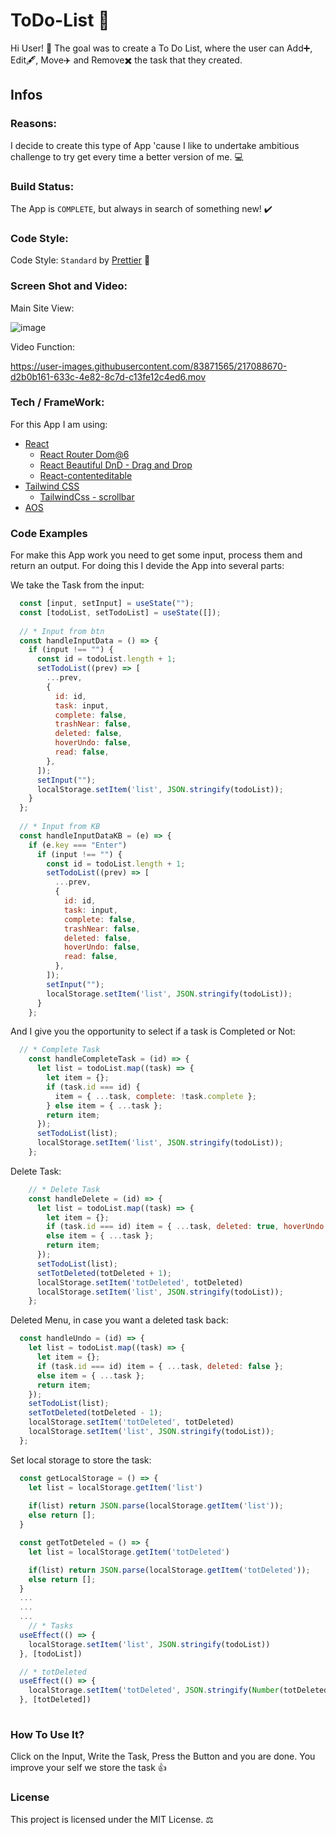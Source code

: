 # ToDo-List :bookmark_tabs:

Hi User! :wave: The goal was to create a To Do List, where the user can Add:heavy_plus_sign:, Edit:fountain_pen:, Move:airplane: and Remove:heavy_multiplication_x: the task that they created.

## Infos

### Reasons:

I decide to create this type of App 'cause I like to undertake ambitious challenge to try get every time a better version of me. :computer:

### Build Status:

The App is `COMPLETE`, but always in search of something new! :heavy_check_mark:

### Code Style:

Code Style: `Standard` by [Prettier](https://prettier.io/) :confetti_ball:

### Screen Shot and Video:

Main Site View:

![image](https://user-images.githubusercontent.com/83871565/217081282-91555d29-c4b6-46b4-a218-22600dbedb45.png)

Video Function:


https://user-images.githubusercontent.com/83871565/217088670-d2b0b161-633c-4e82-8c7d-c13fe12c4ed6.mov


### Tech / FrameWork:

For this App I am using:

- [React](https://en.reactjs.org/)
  - [React Router Dom@6](https://reactrouter.com/en/main)
  - [React Beautiful DnD - Drag and Drop](https://www.npmjs.com/package/react-beautiful-dnd)
  - [React-contenteditable](https://github.com/lovasoa/react-contenteditable#readme)
- [Tailwind CSS](https://tailwindcss.com/)
  - [TailwindCss - scrollbar](https://www.npmjs.com/package/tailwind-scrollbar)
- [AOS](https://www.npmjs.com/package/aos)


### Code Examples

For make this App work you need to get some input, process them and return an output. For doing this I devide the App into several parts:

We take the Task from the input:
```jsx
  const [input, setInput] = useState("");
  const [todoList, setTodoList] = useState([]);
  
  // * Input from btn
  const handleInputData = () => {
    if (input !== "") {
      const id = todoList.length + 1;
      setTodoList((prev) => [
        ...prev,
        {
          id: id,
          task: input,
          complete: false,
          trashNear: false,
          deleted: false,
          hoverUndo: false,
          read: false,
        },
      ]);
      setInput("");
      localStorage.setItem('list', JSON.stringify(todoList));
    }
  };
  
  // * Input from KB
  const handleInputDataKB = (e) => {
    if (e.key === "Enter")
      if (input !== "") {
        const id = todoList.length + 1;
        setTodoList((prev) => [
          ...prev,
          {
            id: id,
            task: input,
            complete: false,
            trashNear: false,
            deleted: false,
            hoverUndo: false,
            read: false,
          },
        ]);
        setInput("");
        localStorage.setItem('list', JSON.stringify(todoList));
      }
    };
```

And I give you the opportunity to select if a task is Completed or Not:

```jsx
  // * Complete Task
    const handleCompleteTask = (id) => {
      let list = todoList.map((task) => {
        let item = {};
        if (task.id === id) {
          item = { ...task, complete: !task.complete };
        } else item = { ...task };
        return item;
      });
      setTodoList(list);
      localStorage.setItem('list', JSON.stringify(todoList));
    };
```

Delete Task:

```jsx
    // * Delete Task
    const handleDelete = (id) => {
      let list = todoList.map((task) => {
        let item = {};
        if (task.id === id) item = { ...task, deleted: true, hoverUndo: false };
        else item = { ...task };
        return item;
      });
      setTodoList(list);
      setTotDeleted(totDeleted + 1);
      localStorage.setItem('totDeleted', totDeleted)
      localStorage.setItem('list', JSON.stringify(todoList));
    };
```

Deleted Menu, in case you want a deleted task back:

```jsx
  const handleUndo = (id) => {
    let list = todoList.map((task) => {
      let item = {};
      if (task.id === id) item = { ...task, deleted: false };
      else item = { ...task };
      return item;
    });
    setTodoList(list);
    setTotDeleted(totDeleted - 1);
    localStorage.setItem('totDeleted', totDeleted)
    localStorage.setItem('list', JSON.stringify(todoList));
  };
```

Set local storage to store the task:

```jsx
  const getLocalStorage = () => {
    let list = localStorage.getItem('list')
    
    if(list) return JSON.parse(localStorage.getItem('list'));
    else return [];
  }

  const getTotDeteled = () => {
    let list = localStorage.getItem('totDeleted')

    if(list) return JSON.parse(localStorage.getItem('totDeleted'));
    else return [];
  }
  ...
  ...
  ...
    // * Tasks
  useEffect(() => {
    localStorage.setItem('list', JSON.stringify(todoList))
  }, [todoList])

  // * totDeleted
  useEffect(() => {
    localStorage.setItem('totDeleted', JSON.stringify(Number(totDeleted)))
  }, [totDeleted])
  
```

### How To Use It?

Click on the Input, Write the Task, Press the Button and you are done. You improve your self we store the task :thumbsup:

### License

This project is licensed under the MIT License. :balance_scale:
